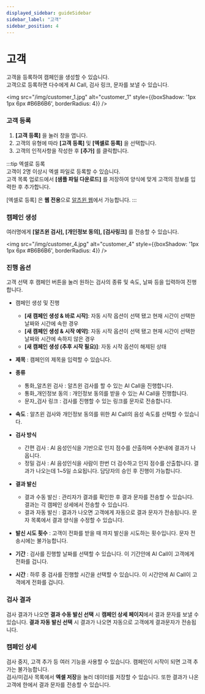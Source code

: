 ```yaml
---
displayed_sidebar: guideSidebar
sidebar_label: "고객"
sidebar_position: 4
---
```


# 고객

고객을 등록하여 캠페인을 생성할 수 있습니다.  
고객으로 등록하면 다수에게 AI Call, 검사 링크, 문자를 보낼 수 있습니다.

<img
src="/img/customer_1.jpg"
alt="customer_1"
style={{boxShadow: '1px 1px 6px #B6B6B6', borderRadius: 4}}
/>

### 고객 등록

1. **[고객 등록]** 을 눌러 창을 엽니다.
2. 고객의 유형에 따라 **[고객 등록]** 및 **[엑셀로 등록]** 을 선택합니다.
3. 고객의 인적사항을 작성한 후 **[추가]** 를 클릭합니다.

:::tip 엑셀로 등록  
고객이 2명 이상시 엑셀 파일로 등록할 수 있습니다.  
고객 목록 업로드에서 **[샘플 파일 다운로드]** 를 저장하여 양식에 맞게 고객의 정보를 입력한 후 추가합니다.

[엑셀로 등록] 은 **웹 전용**으로 [알츠윈 웹](https://www.alzwin.com/)에서 가능합니다.
:::

### 캠페인 생성

여러명에게 **[알츠윈 검사], [개인정보 동의], [검사링크]** 를 전송할 수 있습니다.

<img
src="/img/customer_4.jpg"
alt="customer_4"
style={{boxShadow: '1px 1px 6px #B6B6B6', borderRadius: 4}}
/>

### 진행 옵션

고객 선택 후 캠페인 버튼을 눌러 원하는 검사의 종류 및 속도, 날짜 등을 입력하여 진행합니다.

- 캠페인 생성 및 진행

  - **[새 캠페인 생성 & 바로 시작]**: 자동 시작 옵션이 선택 됐고 현재 시간이 선택한 날짜와 시간에 속한 경우
  - **[새 캠페인 생성 & 시작 예약]**: 자동 시작 옵션이 선택 됐고 현재 시간이 선택한 날짜와 시간에 속하지 않은 경우
  - **[새 캠페인 생성 (추후 시작 필요)]**: 자동 시작 옵션이 해제된 상태

- **제목** : 캠페인의 제목을 입력할 수 있습니다.
- **종류**
  - 통화\_알츠윈 검사 : 알츠윈 검사를 할 수 있는 AI Call을 진행합니다.
  - 통화\_개인정보 동의 : 개인정보 동의를 받을 수 있는 AI Call을 진행합니다.
  - 문자\_검사 링크 : 검사를 진행할 수 있는 링크를 문자로 전송합니다.
- **속도** : 알츠윈 검사와 개인정보 동의를 위한 AI Call의 음성 속도를 선택할 수 있습니다.
- **검사 방식**

  - 간편 검사 : AI 음성인식을 기반으로 인지 점수를 산출하며 수분내에 결과가 나옵니다.
  - 정밀 검사 : AI 음성인식을 사람이 한번 더 검수하고 인지 점수를 산출합니다. 결과가 나오는데 1~5일 소요됩니다. 담당자의 승인 후 진행이 가능합니다.

- **결과 발신**

  - 결과 수동 발신 : 관리자가 결과를 확인한 후 결과 문자를 전송할 수 있습니다. 결과는 각 캠페인 상세에서 전송할 수 있습니다.
  - 결과 자동 발신 : 결과가 나오면 고객에게 자동으로 결과 문자가 전송됩니다. 문자 목록에서 결과 양식을 수정할 수 있습니다.

- **발신 시도 횟수** : 고객이 전화를 받을 때 까지 발신을 시도하는 횟수입니다. 문자 전송시에는 불가능합니다.

- **기간** : 검사를 진행할 날짜를 선택할 수 있습니다. 이 기간안에 AI Call이 고객에게 전화를 겁니다.
- **시간** : 하루 중 검사를 진행할 시간을 선택할 수 있습니다. 이 시간안에 AI Call이 고객에게 전화를 겁니다.

### 검사 결과

검사 결과가 나오면 **결과 수동 발신 선택** 시 **캠페인 상세 페이지**에서 결과 문자를 보낼 수 있습니다.
**결과 자동 발신 선택** 시 결과가 나오면 자동으로 고객에게 결과문자가 전송됩니다.

### 캠페인 상세

검사 중지, 고객 추가 등 여러 기능을 사용할 수 있습니다. 캠페인이 시작이 되면 고객 추가는 불가능합니다.  
검사/미검사 목록에서 **엑셀 저장**을 눌러 데이터를 저장할 수 있습니다. 또한 결과가 나온 고객에 한에서 결과 문자를 전송할 수 있습니다.
